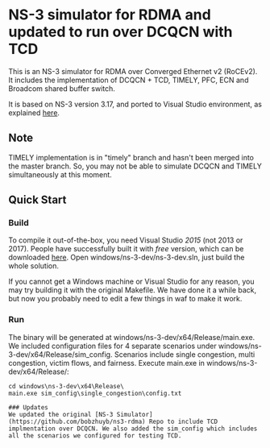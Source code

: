 # NS-3 simulator for RDMA and updated to run over DCQCN with TCD
This is an NS-3 simulator for RDMA over Converged Ethernet v2 (RoCEv2). It includes the implementation of DCQCN + TCD, TIMELY, PFC, ECN and Broadcom shared buffer switch.

It is based on NS-3 version 3.17, and ported to Visual Studio environment, as explained [here](https://www.nsnam.org/wiki/Ns-3_on_Visual_Studio_2012).  

## Note
TIMELY implementation is in "timely" branch and hasn't been merged into the master branch. So, you may not be able to simulate DCQCN and TIMELY simultaneously at this moment.

## Quick Start

### Build
To compile it out-of-the-box, you need Visual Studio *2015* (not 2013 or 2017). 
People have successfully built it with *free* version, 
which can be downloaded [here](https://imagine.microsoft.com/en-us/Catalog/Product/101). 
Open windows/ns-3-dev/ns-3-dev.sln, just build the whole solution.

If you cannot get a Windows machine or Visual Studio for any reason, you may try building it with the original Makefile. We have done it a while back, but now you probably need to edit a few things in waf to make it work.

### Run
The binary will be generated at windows/ns-3-dev/x64/Release/main.exe.
We included configuration files for 4 separate scenarios under windows/ns-3-dev/x64/Release/sim_config.
Scenarios include single congestion, multi congestion, victim flows, and fairness. 
Execute main.exe in windows/ns-3-dev/x64/Release/:
```
cd windows\ns-3-dev\x64\Release\
main.exe sim_config\single_congestion\config.txt

### Updates
We updated the original [NS-3 Simulator](https://github.com/bobzhuyb/ns3-rdma) Repo to include TCD implmentation over DCQCN. We also added the sim_config which includes all the scenarios we configured for testing TCD. 

